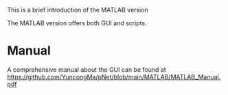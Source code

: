 This is a brief introduction of the MATLAB version

The MATLAB version offers both GUI and scripts.


# Manual
A comprehensive manual about the GUI can be found at https://github.com/YuncongMa/pNet/blob/main/MATLAB/MATLAB_Manual.pdf
